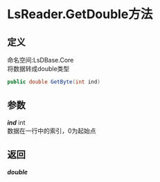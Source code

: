 # LsReader.GetDouble方法
## 定义
命名空间:LsDBase.Core    
将数据转成double类型   
```C#
public double GetByte(int ind)
```
## 参数
***ind***  int    
数据在一行中的索引，0为起始点   
## 返回
***double***